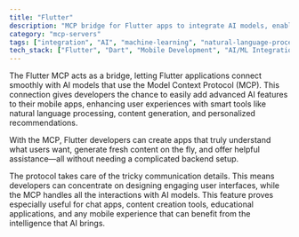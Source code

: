 ```yaml
---
title: "Flutter"
description: "MCP bridge for Flutter apps to integrate AI models, enabling intelligent mobile features and natural language interactions."
category: "mcp-servers"
tags: ["integration", "AI", "machine-learning", "natural-language-processing", "mobile-apps", "user-experience"]
tech_stack: ["Flutter", "Dart", "Mobile Development", "AI/ML Integration", "Cross-platform Apps", "Natural Language Processing"]
---
```


The Flutter MCP acts as a bridge, letting Flutter applications connect smoothly with AI models that use the Model Context Protocol (MCP). This connection gives developers the chance to easily add advanced AI features to their mobile apps, enhancing user experiences with smart tools like natural language processing, content generation, and personalized recommendations.

With the MCP, Flutter developers can create apps that truly understand what users want, generate fresh content on the fly, and offer helpful assistance—all without needing a complicated backend setup.

The protocol takes care of the tricky communication details. This means developers can concentrate on designing engaging user interfaces, while the MCP handles all the interactions with AI models. This feature proves especially useful for chat apps, content creation tools, educational applications, and any mobile experience that can benefit from the intelligence that AI brings.